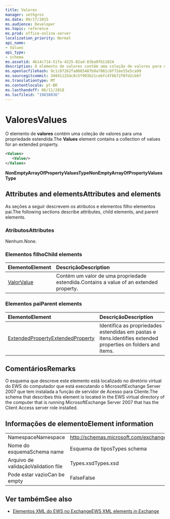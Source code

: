 ```yaml
---
title: Valores
manager: sethgros
ms.date: 09/17/2015
ms.audience: Developer
ms.topic: reference
ms.prod: office-online-server
localization_priority: Normal
api_name:
- Values
api_type:
- schema
ms.assetid: 4b14c714-51fa-4225-82ad-83ba9f611824
description: O elemento de valores contém uma coleção de valores para uma propriedade estendida.
ms.openlocfilehash: 9c1c07262fa0085487b9a7081c8f72ee55e5ca99
ms.sourcegitcommit: 34041125dc8c5f993b21cebfc4f8b72f0fd2cb6f
ms.translationtype: MT
ms.contentlocale: pt-BR
ms.lasthandoff: 06/11/2018
ms.locfileid: "19838036"
---
```

# <a name="values"></a><span data-ttu-id="482fa-103">Valores</span><span class="sxs-lookup"><span data-stu-id="482fa-103">Values</span></span>

<span data-ttu-id="482fa-104">O elemento de **valores** contém uma coleção de valores para uma propriedade estendida.</span><span class="sxs-lookup"><span data-stu-id="482fa-104">The **Values** element contains a collection of values for an extended property.</span></span> 
  
```xml
<Values>
   <Value/>
</Values>
```

<span data-ttu-id="482fa-105">**NonEmptyArrayOfPropertyValuesType**</span><span class="sxs-lookup"><span data-stu-id="482fa-105">**NonEmptyArrayOfPropertyValuesType**</span></span>

## <a name="attributes-and-elements"></a><span data-ttu-id="482fa-106">Attributes and elements</span><span class="sxs-lookup"><span data-stu-id="482fa-106">Attributes and elements</span></span>

<span data-ttu-id="482fa-107">As seções a seguir descrevem os atributos e elementos filho elementos pai.</span><span class="sxs-lookup"><span data-stu-id="482fa-107">The following sections describe attributes, child elements, and parent elements.</span></span>
  
### <a name="attributes"></a><span data-ttu-id="482fa-108">Atributos</span><span class="sxs-lookup"><span data-stu-id="482fa-108">Attributes</span></span>

<span data-ttu-id="482fa-109">Nenhum.</span><span class="sxs-lookup"><span data-stu-id="482fa-109">None.</span></span>
  
### <a name="child-elements"></a><span data-ttu-id="482fa-110">Elementos filho</span><span class="sxs-lookup"><span data-stu-id="482fa-110">Child elements</span></span>

|<span data-ttu-id="482fa-111">**Elemento**</span><span class="sxs-lookup"><span data-stu-id="482fa-111">**Element**</span></span>|<span data-ttu-id="482fa-112">**Descrição**</span><span class="sxs-lookup"><span data-stu-id="482fa-112">**Description**</span></span>|
|:-----|:-----|
|[<span data-ttu-id="482fa-113">Valor</span><span class="sxs-lookup"><span data-stu-id="482fa-113">Value</span></span>](value.md) <br/> |<span data-ttu-id="482fa-114">Contém um valor de uma propriedade estendida.</span><span class="sxs-lookup"><span data-stu-id="482fa-114">Contains a value of an extended property.</span></span>  <br/> |
   
### <a name="parent-elements"></a><span data-ttu-id="482fa-115">Elementos pai</span><span class="sxs-lookup"><span data-stu-id="482fa-115">Parent elements</span></span>

|<span data-ttu-id="482fa-116">**Elemento**</span><span class="sxs-lookup"><span data-stu-id="482fa-116">**Element**</span></span>|<span data-ttu-id="482fa-117">**Descrição**</span><span class="sxs-lookup"><span data-stu-id="482fa-117">**Description**</span></span>|
|:-----|:-----|
|[<span data-ttu-id="482fa-118">ExtendedProperty</span><span class="sxs-lookup"><span data-stu-id="482fa-118">ExtendedProperty</span></span>](extendedproperty.md) <br/> |<span data-ttu-id="482fa-119">Identifica as propriedades estendidas em pastas e itens.</span><span class="sxs-lookup"><span data-stu-id="482fa-119">Identifies extended properties on folders and items.</span></span>  <br/> |
   
## <a name="remarks"></a><span data-ttu-id="482fa-120">Comentários</span><span class="sxs-lookup"><span data-stu-id="482fa-120">Remarks</span></span>

<span data-ttu-id="482fa-121">O esquema que descreve este elemento está localizado no diretório virtual do EWS do computador que está executando o MicrosoftExchange Server 2007 que tem instalada a função de servidor de Acesso para Cliente.</span><span class="sxs-lookup"><span data-stu-id="482fa-121">The schema that describes this element is located in the EWS virtual directory of the computer that is running MicrosoftExchange Server 2007 that has the Client Access server role installed.</span></span>
  
## <a name="element-information"></a><span data-ttu-id="482fa-122">Informações de elemento</span><span class="sxs-lookup"><span data-stu-id="482fa-122">Element information</span></span>

|||
|:-----|:-----|
|<span data-ttu-id="482fa-123">Namespace</span><span class="sxs-lookup"><span data-stu-id="482fa-123">Namespace</span></span>  <br/> |http://schemas.microsoft.com/exchange/services/2006/types  <br/> |
|<span data-ttu-id="482fa-124">Nome do esquema</span><span class="sxs-lookup"><span data-stu-id="482fa-124">Schema name</span></span>  <br/> |<span data-ttu-id="482fa-125">Esquema de tipos</span><span class="sxs-lookup"><span data-stu-id="482fa-125">Types schema</span></span>  <br/> |
|<span data-ttu-id="482fa-126">Arquivo de validação</span><span class="sxs-lookup"><span data-stu-id="482fa-126">Validation file</span></span>  <br/> |<span data-ttu-id="482fa-127">Types.xsd</span><span class="sxs-lookup"><span data-stu-id="482fa-127">Types.xsd</span></span>  <br/> |
|<span data-ttu-id="482fa-128">Pode estar vazio</span><span class="sxs-lookup"><span data-stu-id="482fa-128">Can be empty</span></span>  <br/> |<span data-ttu-id="482fa-129">False</span><span class="sxs-lookup"><span data-stu-id="482fa-129">False</span></span>  <br/> |
   
## <a name="see-also"></a><span data-ttu-id="482fa-130">Ver também</span><span class="sxs-lookup"><span data-stu-id="482fa-130">See also</span></span>

- [<span data-ttu-id="482fa-131">Elementos XML do EWS no Exchange</span><span class="sxs-lookup"><span data-stu-id="482fa-131">EWS XML elements in Exchange</span></span>](ews-xml-elements-in-exchange.md)

